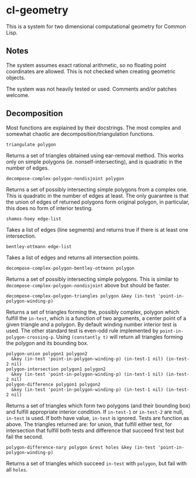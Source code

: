# cl-geometry

This is a system for two dimensional computational geometry for Common Lisp. 

## Notes

The system assumes exact rational arithmetic, so no floating point coordinates are allowed. This is not checked when creating geometric objects.

The system was not heavily tested or used. Comments and/or patches welcome.

## Decomposition

Most functions are explained by their docstrings. The most complex and somewhat chaotic are decomposition/triangulation functions.

`triangulate polygon`

Returns a set of triangles obtained using ear-removal method. This works only on simple polygons (ie. nonself-intersecting), and is quadratic in the number of edges.

`decompose-complex-polygon-nondisjoint polygon`

Returns a set of possibly intersecting simple polygons from a complex one. This is quadratic in the number of edges at least. The only guarantee is that the union of edges of returned polygons form original polygon, in particular, this does no form of interior testing.

`shamos-hoey edge-list`

Takes a list of edges (line segments) and returns true if there is at least one intersection.

`bentley-ottmann edge-list`

Takes a list of edges and returns all intersection points.

`decompose-complex-polygon-bentley-ottmann polygon`

Returns a set of possibly intersecting simple polygons. This is similar to `decompose-complex-polygon-nondisjoint` above but should be faster.

`decompose-complex-polygon-triangles polygon &key (in-test 'point-in-polygon-winding-p)`

Returns a set of triangles forming the, possibly complex, polygon which fulfill the `in-test`, which is a function of two arguments, a center point of a given triangle and a polygon. By default winding number interior test is used. The other standard test is even-odd rule implemented by `point-in-polygon-crossing-p`. Using `(constantly t)` will return all triangles forming the polygon and its bounding box.

    polygon-union polygon1 polygon2 
      &key (in-test 'point-in-polygon-winding-p) (in-test-1 nil) (in-test-2 nil)
    polygon-intersection polygon1 polygon2 
      &key (in-test 'point-in-polygon-winding-p) (in-test-1 nil) (in-test-2 nil)
    polygon-difference polygon1 polygon2 
      &key (in-test 'point-in-polygon-winding-p) (in-test-1 nil) (in-test-2 nil)

Returns a set of triangles which form two polygons (and their bounding box) and fulfill appropriate interior condition. If `in-test-1` or `in-test-2` are null, `in-test` is used. If both have value, `in-test` is ignored. Tests are function as above. The triangles returned are: for union, that fulfill either test, for intersection that fulfill both tests and difference that succeed first test but fail the second.

`polygon-difference-nary polygon &rest holes &key (in-test 'point-in-polygon-winding-p)`

Returns a set of triangles which succeed `in-test` with `polygon`, but fail with all `holes`.